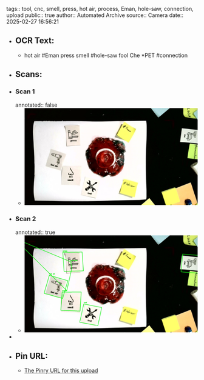 tags:: tool, cnc, smell, press, hot air, process, Eman, hole-saw, connection, upload
public:: true
author:: Automated Archive
source:: Camera
date:: 2025-02-27 16:56:21

- ## OCR Text:
	- hot air
	  #Eman
	  press
	  smell
	  #hole-saw
	  fool
	  Che
	  *PET
	  #connection
- ## Scans:
- ### Scan 1
  annotated:: false
	- ![./assets/scans/2025-02-27T16-56-21-2186.jpg](./assets/scans/2025-02-27T16-56-21-2186.jpg)
- ### Scan 2
  annotated:: true
	- ![./assets/scans/2025-02-27T16-56-21-2404.jpg](./assets/scans/2025-02-27T16-56-21-2404.jpg)
-
- ## Pin URL:
	- [The Pinry URL for this upload](https://pinry.petau.net/pins/192/)